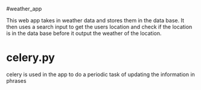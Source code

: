 #weather_app

This web app takes in weather data and stores them in the data base. It then uses a search input to get the users location and check if the location is in the data base before it output the weather of the location.

# celery.py

celery is used in the app to do a periodic task of updating the information in phrases
